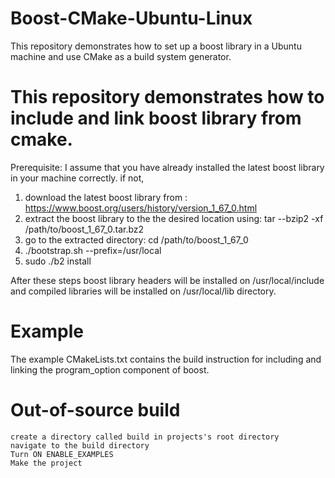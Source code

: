 # Boost-CMake-Ubuntu-Linux
This repository demonstrates how to set up a boost library in a Ubuntu machine and use CMake as a build system generator.

# This repository demonstrates how to include and link boost library from cmake.

Prerequisite:
I assume that you have already installed the latest boost library in your machine correctly.
if not, 
1. download the latest boost library from : https://www.boost.org/users/history/version_1_67_0.html
2. extract the boost library to the the desired location using: tar --bzip2 -xf /path/to/boost_1_67_0.tar.bz2
3. go to the extracted directory: cd /path/to/boost_1_67_0
4. ./bootstrap.sh --prefix=/usr/local
5. sudo ./b2 install

After these steps boost library headers will be installed on /usr/local/include and compiled libraries will be installed on /usr/local/lib directory.

# Example
The example CMakeLists.txt contains the build instruction for including and linking the program_option component of boost.
# Out-of-source build

```
create a directory called build in projects's root directory
navigate to the build directory 
Turn ON ENABLE_EXAMPLES
Make the project
```
